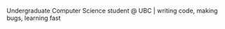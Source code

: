 Undergraduate Computer Science student @ UBC | writing code, making bugs, learning fast


<!---
aaqibp/aaqibp is a ✨ special ✨ repository because its `README.md` (this file) appears on your GitHub profile.
You can click the Preview link to take a look at your changes.
--->
